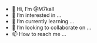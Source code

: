 - 👋 Hi, I’m @M7kall
- 👀 I’m interested in ...
- 🌱 I’m currently learning ...
- 💞️ I’m looking to collaborate on ...
- 📫 How to reach me ...

<!---
M7kall/M7kall is a ✨ special ✨ repository because its `README.md` (this file) appears on your GitHub profile.
You can click the Preview link to take a look at your changes.
--->
